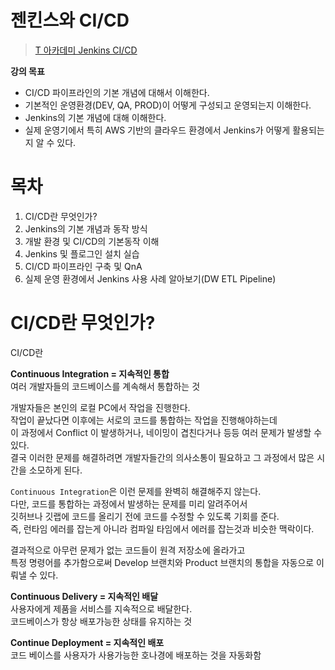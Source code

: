 # 젠킨스와 CI/CD
> [T 아카데미 Jenkins CI/CD](https://tacademy.skplanet.com/live/player/onlineLectureDetail.action?seq=190)     
       
**강의 목표**        
* CI/CD 파이프라인의 기본 개념에 대해서 이해한다.       
* 기본적인 운영환경(DEV, QA, PROD)이 어떻게 구성되고 운영되는지 이해한다.      
* Jenkins의 기본 개념에 대해 이해한다.       
* 실제 운영기에서 특히 AWS 기반의 클라우드 환경에서 Jenkins가 어떻게 활용되는지 알 수 있다.     

# 목차 

1. CI/CD란 무엇인가? 
2. Jenkins의 기본 개념과 동작 방식
3. 개발 환경 및 CI/CD의 기본동작 이해
4. Jenkins 및 플로그인 설치 실습
5. CI/CD 파이프라인 구축 및 QnA   
6. 실제 운영 환경에서 Jenkins 사용 사례 알아보기(DW ETL Pipeline)     

# CI/CD란 무엇인가?   

CI/CD란 

**Continuous Integration = 지속적인 통합**   
여러 개발자들의 코드베이스를 계속해서 통합하는 것        
  
개발자들은 본인의 로컬 PC에서 작업을 진행한다.             
작업이 끝났다면 이후에는 서로의 코드를 통합하는 작업을 진행해야하는데      
이 과정에서 Conflict 이 발생하거나, 네이밍이 겹친다거나 등등 여러 문제가 발생할 수 있다.     
결국 이러한 문제를 해결하려면 개발자들간의 의사소통이 필요하고 그 과정에서 많은 시간을 소모하게 된다.    
  
`Continuous Integration`은 이런 문제를 완벽히 해결해주지 않는다.        
다만, 코드를 통합하는 과정에서 발생하는 문제를 미리 알려주어서              
깃허브나 깃랩에 코드를 올리기 전에 코드를 수정할 수 있도록 기회를 준다.       
즉, 런타임 에러를 잡는게 아니라 컴파일 타임에서 에러를 잡는것과 비슷한 맥락이다.   
   
결과적으로 아무런 문제가 없는 코드들이 원격 저장소에 올라가고     
특정 명령어를 추가함으로써 Develop 브랜치와 Product 브랜치의 통합을 자동으로 이뤄낼 수 있다.        
  
**Continuous Delivery = 지속적인 배달**       
사용자에게 제품을 서비스를 지속적으로 배달한다.       
코드베이스가 항상 배포가능한 상태를 유지하는 것      

**Continue Deployment = 지속적인 배포**     
코드 베이스를 사용자가 사용가능한 호나경에 배포하는 것을 자동화함    


  














